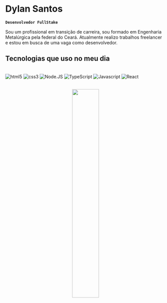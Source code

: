 # Dylan Santos

**`Desenvolvedor FullStake`**

Sou um profissional em transição de carreira, sou formado em Engenharia Metalúrgica pela federal do Ceará. Atualmente realizo trabalhos freelancer e estou em busca de uma vaga como desenvolvedor.

## Tecnologias que uso no meu dia

<div style="display: inline_block"><br/>
    <img align="center" alt="html5" src="https://img.shields.io/badge/HTML5-E34F26?style=for-the-badge&logo=html5&logoColor=white"/>
    <img align="center" alt="css3" src="https://img.shields.io/badge/CSS3-1572B6?style=for-the-badge&logo=css3&logoColor=white"/>
    <img align="center" alt="Node.JS" src="https://img.shields.io/badge/Node.js-43853D?style=for-the-badge&logo=node.js&logoColor=white"/>
    <img align="center" alt="TypeScript" src="https://img.shields.io/badge/TypeScript-007ACC?style=for-the-badge&logo=typescript&logoColor=white"/>
    <img align="center" alt="Javascript" src="https://img.shields.io/badge/JavaScript-F7DF1E?style=for-the-badge&logo=javascript&logoColor=black"/>
    <img align="center" alt="React" src="https://img.shields.io/badge/React-20232A?style=for-the-badge&logo=react&logoColor=61DAFB"/>
</div>

<br/>

<p align="center">
  <img width="41%" src="https://github-readme-stats.vercel.app/api/top-langs/?username=Dylan-208&layout=compact&hide_border=true&title_color=8f00ff&text_color=ffffff&bg_color=0d1117" />
</p>
